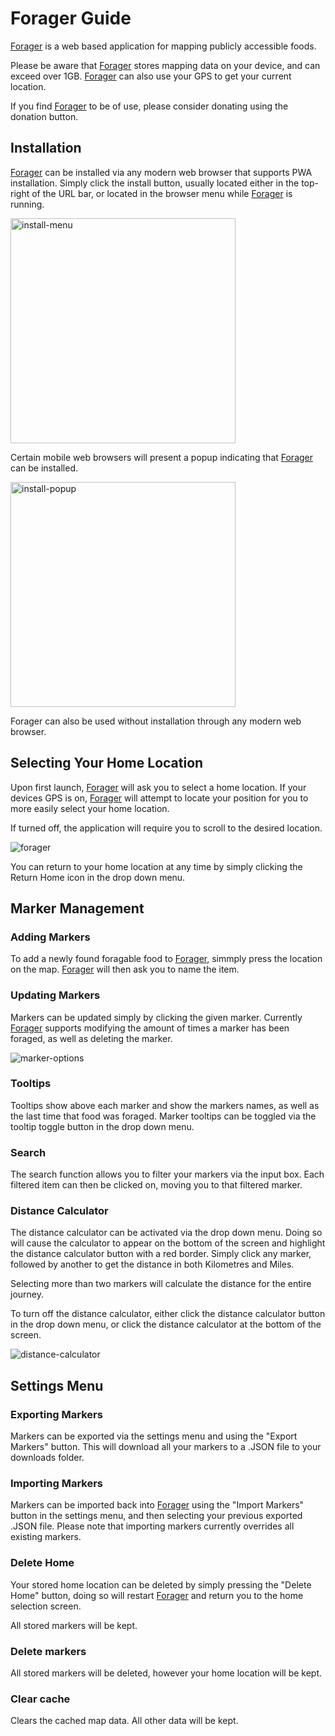 # Forager Guide

[Forager](https://forager.crbroughton.me/) is a web based application for mapping publicly accessible foods.

Please be aware that [Forager](https://forager.crbroughton.me/) stores mapping data on your device, and can exceed over 1GB. [Forager](https://forager.crbroughton.me/) can also use your GPS to get your current location.

If you find [Forager](https://forager.crbroughton.me/) to be of use, please consider donating using the donation button.

## Installation

[Forager](https://forager.crbroughton.me/) can be installed via any modern web browser that supports PWA installation. Simply click the install button, usually located either in the top-right of the URL bar, or located in the browser menu while [Forager](https://forager.crbroughton.me/) is running.

<img :src="$withBase('/install-menu.jpg')" alt="install-menu" style="width: 360px">

Certain mobile web browsers will present a popup indicating that [Forager](https://forager.crbroughton.me/) can be installed.

<img :src="$withBase('/install-popup.jpg')" alt="install-popup" style="width: 360px">

Forager can also be used without installation through any modern web browser.

## Selecting Your Home Location

Upon first launch, [Forager](https://forager.crbroughton.me/) will ask you to select a home location. If your devices GPS is on, [Forager](https://forager.crbroughton.me/) will attempt to locate your position for you to more easily select your home location. 

If turned off, the application will require you to scroll to the desired location.

![forager](../.vuepress/public/home-selection.png)

You can return to your home location at any time by simply clicking the Return Home icon in the drop down menu.

## Marker Management

### Adding Markers

To add a newly found foragable food to [Forager](https://forager.crbroughton.me/), simmply press the location on the map. [Forager](https://forager.crbroughton.me/) will then ask you to name the item.

### Updating Markers

Markers can be updated simply by clicking the given marker. Currently [Forager](https://forager.crbroughton.me/) supports modifying the amount of times a marker has been foraged, as well as deleting the marker.

![marker-options](../.vuepress/public/marker-options.png)

### Tooltips

Tooltips show above each marker and show the markers names, as well as the last time that food was foraged. Marker tooltips can be toggled via the tooltip toggle button in the drop down menu.

### Search

The search function allows you to filter your markers via the input box. Each filtered item can then be clicked on, moving you to that filtered marker.

### Distance Calculator

The distance calculator can be activated via the drop down menu. Doing so will cause the calculator to appear on the bottom of the screen and highlight the distance calculator button with a red border. Simply click any marker, followed by another to get the distance in both Kilometres and Miles.

Selecting more than two markers will calculate the distance for the entire journey.

To turn off the distance calculator, either click the distance calculator button in the drop down menu, or click the distance calculator at the bottom of the screen.

![distance-calculator](../.vuepress/public/distance-calculator.png)

## Settings Menu

### Exporting Markers

Markers can be exported via the settings menu and using the "Export Markers" button. This will download all your markers to a .JSON file to your downloads folder.

### Importing Markers

Markers can be imported back into [Forager](https://forager.crbroughton.me/) using the "Import Markers" button in the settings menu, and then selecting your previous exported .JSON file. Please note that importing markers currently overrides all existing markers.

### Delete Home

Your stored home location can be deleted by simply pressing the "Delete Home" button, doing so will restart [Forager](https://forager.crbroughton.me/) and return you to the home selection screen. 

All stored markers will be kept.

### Delete markers

All stored markers will be deleted, however your home location will be kept.

### Clear cache

Clears the cached map data. All other data will be kept.
